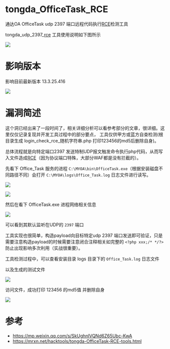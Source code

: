 # tongda_OfficeTask_RCE
通达OA OfficeTask udp 2397 端口远程代码执行[RCE](https://mrxn.net/tag/rce)检测工具

tongda_udp_2397_[rce](https://mrxn.net/tag/rce) 工具使用说明如下图所示

![](https://img.mrxn.net/b295d83b42264666bd62f0bc7c599b26.webp)

# 影响版本

影响目前最新版本 13.3.25.416

![](https://img.mrxn.net/4a0ff497b04e4c01a38d943b847bef28.webp)

# 漏洞简述

这个洞已经出来了一段时间了，相关详细分析可以看参考部分的文章，很详细。这里仅仅记录复现并开发工具过程中的部分要点，
工具仅供甲方或蓝方自查检测(根目录生成 login_check_rce_随机字符串.php 打印123456的md5后删除自身)。

总体流程就是向特定端口2397 发送特制UDP报文触发命令执行php代码，从而写入文件造成[RCE](https://mrxn.net/tag/rce)（因为协议端口特殊，大部分WAF都是没有拦截的）。

先看下 Office_Task 服务的进程 `C:\MYOA\bin\OfficeTask.exe`（根据安装磁盘不同路径不同）会打开 `C:\MYOA\logs\Office_Task.log` 日志文件进行读写。

![](https://img.mrxn.net/38518f7d7dc743ac8b4120b9715c0f52.webp)

![](https://img.mrxn.net/304c8c807b734849abcd6c485b202313.webp)

然后在看下 OfficeTask.exe 进程网络相关信息

![](https://img.mrxn.net/f6169390295841188406ddf904440ad0.webp)

可以看到其默认监听在UDP的 `2397` 端口

工具实现也很简单，构造payload向目标特定udp 2397 端口发送即可验证，只是需要注意构造payload的时候需要注意闭合注释相关如完整的 `<?php xxx;/* */?> ` 防止出现影响多次利用（实战很重要）。

工具检测过程中，可以查看安装目录 logs 目录下的 `Office_Task.log` 日志文件

以及生成的测试文件

![](https://img.mrxn.net/56e27ba0536a43fcaf7e039c875a3f14.webp)

访问文件，成功打印 123456 的md5值 并删除自身

![](https://img.mrxn.net/b02b7691a7a6468f94b7337f6c90a344.webp)


# 参考

- https://mp.weixin.qq.com/s/SkUghnlVQNd6Z65Ubc-KwA
- https://mrxn.net/hacktools/tongda-OfficeTask-RCE-tools.html
